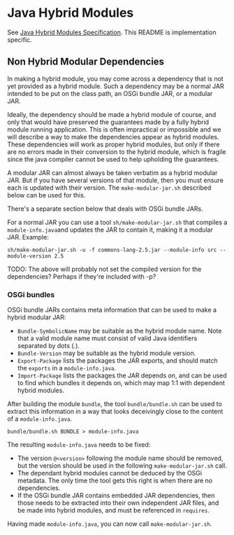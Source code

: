 # Java Hybrid Modules

See [Java Hybrid Modules Specification](
https://docs.google.com/document/d/1HJQi3nIEsFpn0IDIDXnNplRoFZEK7fNi4jFB50lvHtM/edit?usp=sharing). 
This README is implementation specific.

## Non Hybrid Modular Dependencies

In making a hybrid module, you may come across a dependency that is not yet provided as a hybrid module. 
Such a dependency may be a normal JAR intended to be put on the class path, an OSGi bundle JAR, or a modular JAR.

Ideally, the dependency should be made a hybrid module of course, and only that would have preserved the guarantees 
made by a fully hybrid module running application. This is often impractical or impossible and
we will describe a way to make the dependencies appear as hybrid modules. These dependencies will work
as proper hybrid modules, but only if there are no errors made in their conversion to the hybrid module, 
which is fragile since the java compiler cannot be used to help upholding the guarantees.

A modular JAR can almost always be taken verbatim as a hybrid modular JAR. But if you have several versions of that module,
then you must ensure each is updated with their version. The `make-modular-jar.sh` described below can be used for this.

There's a separate section below that deals with OSGi bundle JARs.

For a normal JAR you can use a tool `sh/make-modular-jar.sh` that compiles a `module-info.java`and updates the JAR 
to contain it, making it a modular JAR. Example:

```
sh/make-modular-jar.sh -u -f commons-lang-2.5.jar --module-info src --module-version 2.5
```

TODO: The above will probably not set the compiled version for the dependencies? Perhaps if they're included with -p?

### OSGi bundles

OSGi bundle JARs contains meta information that can be used to make a hybrid modular JAR:

* `Bundle-SymbolicName` may be suitable as the hybrid module name. Note that a valid module name must consist of valid Java identifiers separated by dots (.).
* `Bundle-Version` may be suitable as the hybrid module version.
* `Export-Package` lists the packages the JAR exports, and should match the `exports` in a `module-info.java`.
* `Import-Package` lists the packages the JAR depends on, and can be used to find which bundles it depends on, which may map 1:1 with dependent hybrid modules.

After building the module `bundle`, the tool `bundle/bundle.sh` can be used to extract this information in a way that looks deceivingly close to the content of a `module-info.java`.

```
bundle/bundle.sh BUNDLE > module-info.java
```

The resulting `module-info.java` needs to be fixed:

* The version `@<version>` following the module name should be removed, but the version should be used in the following `make-modular-jar.sh` call.
* The dependant hybrid modules cannot be deduced by the OSGi metadata. The only time the tool gets this right is when there are no dependencies.
* If the OSGi bundle JAR contains embedded JAR dependencies, then those needs to be extracted into their own
  independent JAR files, and be made into hybrid modules, and must be referenced in `requires`.

Having made `module-info.java`, you can now call `make-modular-jar.sh`.
